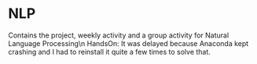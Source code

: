 # NLP
Contains the project, weekly activity and a group activity for Natural Language Processing\n
HandsOn: It was delayed because Anaconda kept crashing and I had to reinstall it quite a few times to solve that.
